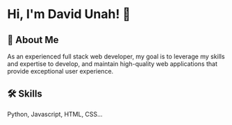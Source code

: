 # Hi, I'm David Unah! 👋

## 🚀 About Me

As an experienced full stack web developer, my goal is to leverage my skills and expertise to develop, and maintain high-quality web applications that provide exceptional user experience.

## 🛠 Skills
Python, Javascript, HTML, CSS...


